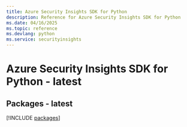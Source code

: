 ```yaml
---
title: Azure Security Insights SDK for Python
description: Reference for Azure Security Insights SDK for Python
ms.date: 04/16/2025
ms.topic: reference
ms.devlang: python
ms.service: securityinsights
---
```

# Azure Security Insights SDK for Python - latest
## Packages - latest
[!INCLUDE [packages](security-insights-index.md)]